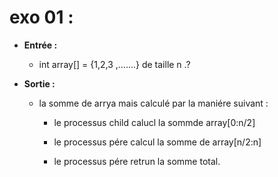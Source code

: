 # exo 01 :

- **Entrée :**

    - int array[] = {1,2,3 ,.......} de taille n .?

- **Sortie :**
    - la somme de arrya mais calculé par la maniére suivant :

        - le processus child calucl la sommde array[0:n/2]
        
        - le processus pére calcul la somme de array[n/2:n]
        
        - le processus pére retrun la somme total.

    
